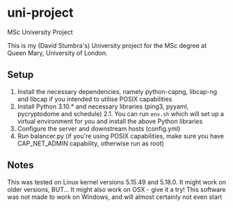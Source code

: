 # uni-project
MSc University Project

This is my (David Stumbra's) University project for the MSc degree at Queen Mary, University of London.

## Setup
1. Install the necessary dependencies, namely python-capng, libcap-ng and libcap if you intended to utilise POSIX capabilities
2. Install Python 3.10.* and necessary libraries (ping3, pyyaml, pycryptodome and schedule)
2.1. You can run `env.sh` which will set up a virtual environment for you and install the above Python libraries
3. Configure the server and downstream hosts (config.yml)
4. Run balancer.py (if you're using POSIX capabilities, make sure you have CAP_NET_ADMIN capability, otherwise run as root)

## Notes
This was tested on Linux kernel versions 5.15.49 and 5.18.0.
It might work on older versions, BUT... It might also work on OSX - give it a try!
This software was not made to work on Windows, and will almost certainly not even start
